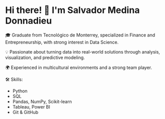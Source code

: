 # Hi there! 👋 I'm Salvador Medina Donnadieu

🎓 Graduate from Tecnológico de Monterrey, specialized in Finance and Entrepreneurship, with strong interest in Data Science.

💡 Passionate about turning data into real-world solutions through analysis, visualization, and predictive modeling.

🌍 Experienced in multicultural environments and a strong team player.

🛠️ Skills:
- Python
- SQL
- Pandas, NumPy, Scikit-learn
- Tableau, Power BI
- Git & GitHub

